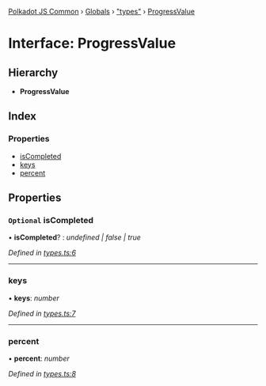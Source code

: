 [Polkadot JS Common](../README.md) › [Globals](../globals.md) › ["types"](../modules/_types_.md) › [ProgressValue](_types_.progressvalue.md)

# Interface: ProgressValue

## Hierarchy

* **ProgressValue**

## Index

### Properties

* [isCompleted](_types_.progressvalue.md#optional-iscompleted)
* [keys](_types_.progressvalue.md#keys)
* [percent](_types_.progressvalue.md#percent)

## Properties

### `Optional` isCompleted

• **isCompleted**? : *undefined | false | true*

*Defined in [types.ts:6](https://github.com/polkadot-js/common/blob/cfdf629b/packages/db/src/types.ts#L6)*

___

###  keys

• **keys**: *number*

*Defined in [types.ts:7](https://github.com/polkadot-js/common/blob/cfdf629b/packages/db/src/types.ts#L7)*

___

###  percent

• **percent**: *number*

*Defined in [types.ts:8](https://github.com/polkadot-js/common/blob/cfdf629b/packages/db/src/types.ts#L8)*
